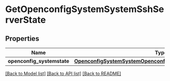 # GetOpenconfigSystemSystemSshServerState

## Properties
Name | Type | Description | Notes
------------ | ------------- | ------------- | -------------
**openconfig_systemstate** | [**OpenconfigSystemSystemOpenconfigsystemsystemSshserverConfig**](OpenconfigSystemSystemOpenconfigsystemsystemSshserverConfig.md) |  | [optional] 

[[Back to Model list]](../README.md#documentation-for-models) [[Back to API list]](../README.md#documentation-for-api-endpoints) [[Back to README]](../README.md)


